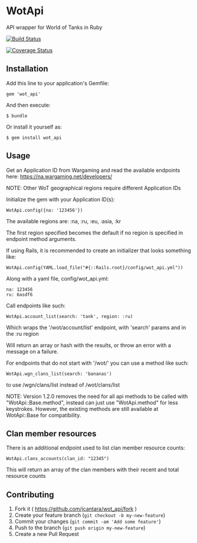 # WotApi

API wrapper for World of Tanks in Ruby

[![Build Status](https://travis-ci.org/jcantara/wot_api.svg?branch=master)](https://travis-ci.org/jcantara/wot_api)

[![Coverage Status](https://coveralls.io/repos/jcantara/wot_api/badge.png)](https://coveralls.io/r/jcantara/wot_api)

## Installation

Add this line to your application's Gemfile:

    gem 'wot_api'

And then execute:

    $ bundle

Or install it yourself as:

    $ gem install wot_api

## Usage

Get an Application ID from Wargaming and read the available endpoints here: https://na.wargaming.net/developers/

NOTE: Other WoT geographical regions require different Application IDs

Initialize the gem with your Application ID(s):

    WotApi.config({na: '123456'})

The available regions are: :na, :ru, :eu, :asia, :kr

The first region specified becomes the default if no region is specified in endpoint method arguments.

If using Rails, it is recommended to create an initializer that looks something like:

    WotApi.config(YAML.load_file("#{::Rails.root}/config/wot_api.yml"))

Along with a yaml file, config/wot_api.yml:

    na: 123456
    ru: 6asdf6

Call endpoints like such:

    WotApi.account_list(search: 'tank', region: :ru)

Which wraps the '/wot/account/list' endpoint, with 'search' params and in the :ru region

Will return an array or hash with the results, or throw an error with a message on a failure.

For endpoints that do not start with '/wot/' you can use a method like such:

    WotApi.wgn_clans_list(search: 'bananas')

to use /wgn/clans/list instead of /wot/clans/list

NOTE: Version 1.2.0 removes the need for all api methods to be called with "WotApi::Base.method", instead can just use "WotApi.method" for less keystrokes. However, the existing methods are still available at WotApi::Base for compatibility. 

## Clan member resources

There is an additional endpoint used to list clan member resource counts:

    WotApi.clans_accounts(clan_id: "12345")

This will return an array of the clan members with their recent and total resource counts

## Contributing

1. Fork it ( https://github.com/jcantara/wot_api/fork )
2. Create your feature branch (`git checkout -b my-new-feature`)
3. Commit your changes (`git commit -am 'Add some feature'`)
4. Push to the branch (`git push origin my-new-feature`)
5. Create a new Pull Request
